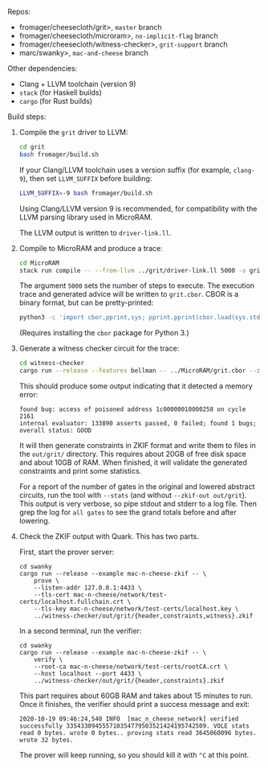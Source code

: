 Repos:

* fromager/cheesecloth/grit>, `master` branch
* fromager/cheesecloth/microram>, `no-implicit-flag` branch
* fromager/cheesecloth/witness-checker>, `grit-support` branch
* marc/swanky>, `mac-and-cheese` branch

Other dependencies:

* Clang + LLVM toolchain (version 9)
* `stack` (for Haskell builds)
* `cargo` (for Rust builds)

Build steps:

 1. Compile the `grit` driver to LLVM:

    ```sh
    cd grit
    bash fromager/build.sh
    ```

    If your Clang/LLVM toolchain uses a version suffix (for example, `clang-9`), then set `LLVM_SUFFIX` before building:

    ```sh
    LLVM_SUFFIX=-9 bash fromager/build.sh
    ```

    Using Clang/LLVM version 9 is recommended, for compatibility with the LLVM parsing library used in MicroRAM.

    The LLVM output is written to `driver-link.ll`.

 2. Compile to MicroRAM and produce a trace:

    ```sh
    cd MicroRAM
    stack run compile -- --from-llvm ../grit/driver-link.ll 5000 -o grit.cbor --verbose
    ```

    The argument `5000` sets the number of steps to execute.  The execution trace and generated advice will be written to `grit.cbor`.  CBOR is a binary format, but can be pretty-printed:

    ```sh
    python3 -c 'import cbor,pprint,sys; pprint.pprint(cbor.load(sys.stdin.buffer))' <grit.cbor
    ```

    (Requires installing the `cbor` package for Python 3.)

 3. Generate a witness checker circuit for the trace:

    ```sh
    cd witness-checker
    cargo run --release --features bellman -- ../MicroRAM/grit.cbor --zkif-out out/grit
    ```

    This should produce some output indicating that it detected a memory error:

    ```
    found bug: access of poisoned address 1c00000010000258 on cycle 2161
    internal evaluator: 133890 asserts passed, 0 failed; found 1 bugs; overall status: GOOD
    ```

    It will then generate constraints in ZKIF format and write them to files in the `out/grit/` directory.  This requires about 20GB of free disk space and about 10GB of RAM.  When finished, it will validate the generated constraints and print some statistics.

    For a report of the number of gates in the original and lowered abstract circuits, run the tool with `--stats` (and without `--zkif-out out/grit`).  This output is very verbose, so pipe stdout and stderr to a log file.  Then grep the log for `all gates` to see the grand totals before and after lowering.

 4. Check the ZKIF output with Quark.  This has two parts.

    First, start the prover server:

    ```
    cd swanky
    cargo run --release --example mac-n-cheese-zkif -- \
        prove \
        --listen-addr 127.0.0.1:4433 \
        --tls-cert mac-n-cheese/network/test-certs/localhost.fullchain.crt \
        --tls-key mac-n-cheese/network/test-certs/localhost.key \
        ../witness-checker/out/grit/{header,constraints,witness}.zkif
    ```

    In a second terminal, run the verifier:

    ```
    cd swanky
    cargo run --release --example mac-n-cheese-zkif -- \
        verify \
        --root-ca mac-n-cheese/network/test-certs/rootCA.crt \
        --host localhost --port 4433 \
        ../witness-checker/out/grit/{header,constraints}.zkif
    ```

    This part requires about 60GB RAM and takes about 15 minutes to run.  Once it finishes, the verifier should print a success message and exit:

    ```
    2020-10-19 09:46:24,540 INFO  [mac_n_cheese_network] verified successfully 335433094555710354779503521424195742509. VOLE stats read 0 bytes. wrote 0 bytes.. proving stats read 3645060096 bytes. wrote 32 bytes.
    ```

    The prover will keep running, so you should kill it with `^C` at this point.
